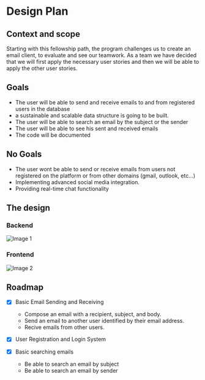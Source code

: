 
# Design Plan

## Context and scope
Starting with this fellowship path, the program challenges us to create an email client, to evaluate and see our teamwork. 
As a team we have decided that we will first apply the necessary user stories and then we will be able to apply the other user stories.
## Goals
- The user will be able to send and receive emails to and from registered users in the database
- a sustainable and scalable data structure is going to be built.
- The user will be able to search an email by the subject or the sender
- The user will be able to see his sent and received emails
- The code will be documented

## No Goals
- The user wont be able to send or receive emails from users not registered on the platform or from other domains (gmail, outlook, etc...)
- Implementing advanced social media integration.
- Providing real-time chat functionality
    
## The design

### Backend

![Image 1](https://files.slack.com/files-tmb/T06FFQBGQGP-F06MGCGKNER-e63d5c9e55/untitled__5__720.png)

### Frontend

![Image 2](https://cdn.dribbble.com/users/648289/screenshots/4072962/oo.png)

## Roadmap

- [x] Basic Email Sending and Receiving
    - Compose an email with a recipient, subject, and body.
    - Send an email to another user identified by their email address.
    - Recive emails from other users.

- [x] User Registration and Login System

- [x] Basic searching emails
    - Be able to search an email by subject
    - Be able to search an email by sender
  

